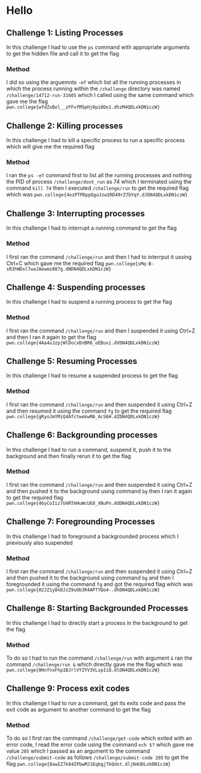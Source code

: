 # Hello
## Challenge 1: Listing Processes
In this challenge I had to use the ```ps``` command with appropriate arguments to get the hidden file and call it to get the flag
### Method
I did so using the arguemnts ```-ef``` which list all the running processes in which the process running within the ```/challenge``` directory was named ```/challenge/14712-run-31605``` which I called using the
same command which gave me the flag ```pwn.college{wfdZxBol__zFFvfM5pHj0pi8Do1.dhzM4QDLxkDN1czW}```
## Challenge 2: Killing processes
In this challenge I had to kill a specific process to run a specific process which will give me the required flag
### Method
I ran the ```ps -ef``` command first to list all the running processes and nothing the PID of process ```/challenge/dont_run``` as 74 which I terminated using the command ```kill 74```
then I executed ```/challenge/run``` to get the required flag which was ```pwn.college{4ezPTPDppQgoJzw1RD49rZ7bYqY.dJDN4QDLxkDN1czW}```
## Challenge 3: Interrupting processes
In this challenge I had to interrupt a running command to get the flag
### Method
I first ran the command ```/challenge/run``` and then I had to interrput it ussing Ctrl+C which gave me the required flag ```pwn.college{sMq-B-sR3hWDxl7waJAewmz887g.dNDN4QDLxkDN1czW}```
## Challenge 4: Suspending processes 
In this challenge I had to suspend a running process to get the flag
### Method
I first ran the command ```/challenge/run``` and then I suspended it using Ctrl+Z and then I ran it again to get the flag ```pwn.college{4Aa4uJzpjWlDocxDnBR6_oEBuvi.dVDN4QDLxkDN1czW}```
## Challenge 5: Resuming Processes
In this challenge I had to resume a suspended process to get the flag
### Method
I first ran the command ```/challenge/run``` and then suspended it using Ctrl+Z and then resumed it using the command ```fg``` to get the required flag
```pwn.college{gRyoJmYMiQ4AfctwekwMA_AcS6H.dZDN4QDLxkDN1czW}```
## Challenge 6: Backgrounding processes
In this challenge I had to run a command, suspend it, push it to the background and then finally rerun it to get the flag
### Method
I first ran the command ```/challenge/run``` and then suspended it using Ctrl+Z and then pushed it to the background using command ```bg``` then I ran it again to get the required flag
```pwn.college{46yCoIiz7U4RTmHuWcUE8_XNuPn.ddDN4QDLxkDN1czW}```
## Challenge 7: Foregrounding Processes
In this challenge I had to foreground a backgrounded process which I previously also suspended
### Method
I first ran the command ```/challenge/run``` and then suspended it using Ctrl+Z and then pushed it to the background using command ```bg``` and then I foregrounded it using the command ```fg``` and got 
the required flag which was ```pwn.college{02JZ1y8nDJzZ9uOb3R4APTYQo4-.dhDN4QDLxkDN1czW}```
## Challenge 8: Starting Backgrounded Processes
In this challenge I had to directly start a process in the background to get the flag
### Method
To do so I had to run the command ```/challenge/run``` with argument ```&``` ran the command ```/challenge/run &``` which directly gave me the flag which was
```pwn.college{0HnfnxFhp1BJrlVYZYV3VLspIiQ.dlDN4QDLxkDN1czW}```
## Challenge 9: Process exit codes
In this challenge I had to run a command, get its exits code and pass the exit code as argument to another command to get the flag
### Method
To do so I first ran the command ```/challenge/get-code``` which exited with an error code, I read the error code using the command ```ech $?``` which gave me value ```205``` which I passed as an argument
to the command ```/challenge/submit-code``` as follows ```/challenge/submit-code 205``` to get the flag 
```pwn.college{8awIZ7k84IPbwMJ1EqbgjTkQdxt.dljN4UDLxkDN1czW}```
